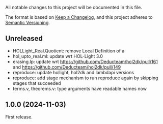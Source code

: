 All notable changes to this project will be documented in this file.

The format is based on [Keep a Changelog](https://keepachangelog.com/),
and this project adheres to [Semantic Versioning](https://semver.org/).

## Unreleased

- HOLLight_Real.Quotient: remove Local Definition of a
- hol_upto_real.ml: update wrt HOL-Light 3.0
- erasing.lp: update wrt https://github.com/Deducteam/hol2dk/pull/161 and https://github.com/Deducteam/hol2dk/pull/149
- reproduce: update hollight, hol2dk and lambdapi versions
- reproduce: add stage mechanism to run reproduce again by skipping stages that succeeded
- terms.v, theorems.v: type arguments have readable names now

## 1.0.0 (2024-11-03)

First release.
